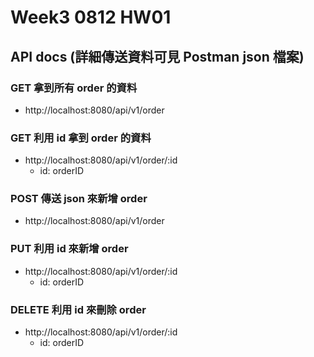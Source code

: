 # Week3 0812 HW01
## API docs (詳細傳送資料可見 Postman json 檔案)
### GET 拿到所有 order 的資料

- http://localhost:8080/api/v1/order

### GET 利用 id 拿到 order 的資料

- http://localhost:8080/api/v1/order/:id
    - id: orderID 

### POST 傳送 json 來新增 order

- http://localhost:8080/api/v1/order

### PUT 利用 id 來新增 order

- http://localhost:8080/api/v1/order/:id
    - id: orderID 

### DELETE 利用 id 來刪除 order

- http://localhost:8080/api/v1/order/:id
    - id: orderID 
